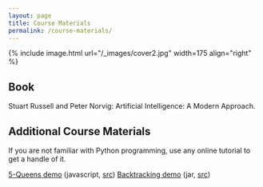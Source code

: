```yaml
---
layout: page
title: Course Materials
permalink: /course-materials/
---
```


{% include image.html url="/_images/cover2.jpg" width=175 align="right" %}

## Book

Stuart Russell and Peter Norvig: Artificial Intelligence: A Modern Approach.

## Additional Course Materials

If you are not familiar with Python programming, use any online tutorial to get a handle of it.

[5-Queens demo](https://iust-courses.github.io/ai97/static_files/presentations/fiveQueens.zip) (javascript, [src](http://ai.berkeley.edu/home.html))
[Backtracking demo](https://iust-courses.github.io/ai97/static_files/presentations/backtracking_demo.zip) (jar, [src](http://ai.berkeley.edu/home.html))

